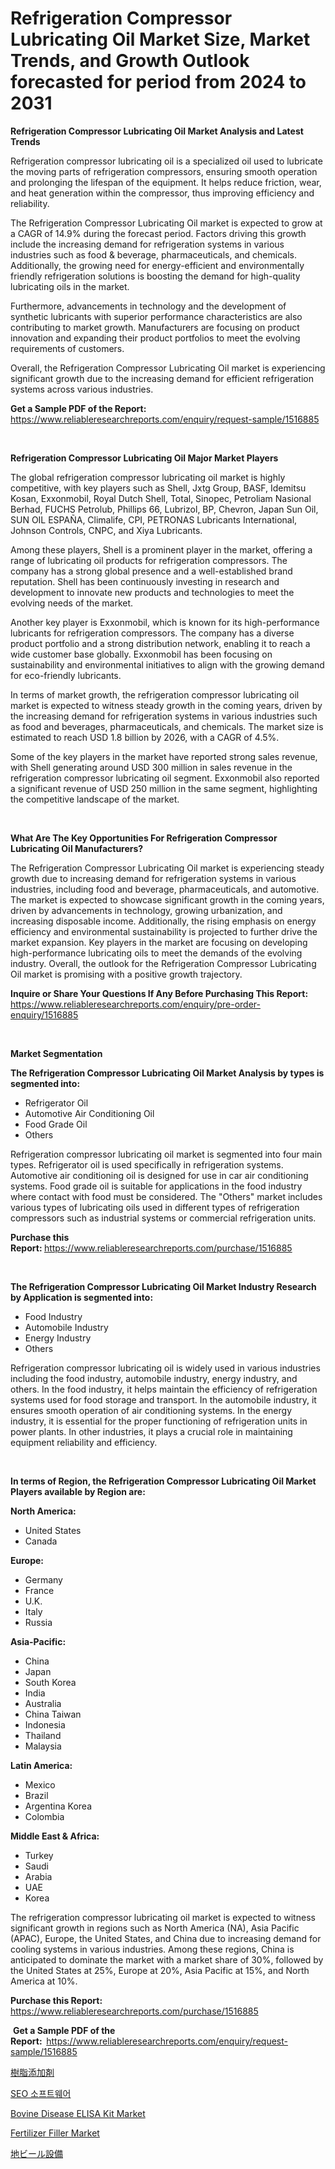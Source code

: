<p><h1>Refrigeration Compressor Lubricating Oil Market Size, Market Trends, and Growth Outlook forecasted for period from 2024 to 2031</h1></p><p><strong>Refrigeration Compressor Lubricating Oil Market Analysis and Latest Trends</strong></p>
<p><p>Refrigeration compressor lubricating oil is a specialized oil used to lubricate the moving parts of refrigeration compressors, ensuring smooth operation and prolonging the lifespan of the equipment. It helps reduce friction, wear, and heat generation within the compressor, thus improving efficiency and reliability.</p><p>The Refrigeration Compressor Lubricating Oil market is expected to grow at a CAGR of 14.9% during the forecast period. Factors driving this growth include the increasing demand for refrigeration systems in various industries such as food & beverage, pharmaceuticals, and chemicals. Additionally, the growing need for energy-efficient and environmentally friendly refrigeration solutions is boosting the demand for high-quality lubricating oils in the market.</p><p>Furthermore, advancements in technology and the development of synthetic lubricants with superior performance characteristics are also contributing to market growth. Manufacturers are focusing on product innovation and expanding their product portfolios to meet the evolving requirements of customers.</p><p>Overall, the Refrigeration Compressor Lubricating Oil market is experiencing significant growth due to the increasing demand for efficient refrigeration systems across various industries.</p></p>
<p><strong>Get a Sample PDF of the Report:&nbsp;</strong> <a href="https://www.reliableresearchreports.com/enquiry/request-sample/1516885">https://www.reliableresearchreports.com/enquiry/request-sample/1516885</a></p>
<p>&nbsp;</p>
<p><strong>Refrigeration Compressor Lubricating Oil Major Market Players</strong></p>
<p><p>The global refrigeration compressor lubricating oil market is highly competitive, with key players such as Shell, Jxtg Group, BASF, Idemitsu Kosan, Exxonmobil, Royal Dutch Shell, Total, Sinopec, Petroliam Nasional Berhad, FUCHS Petrolub, Phillips 66, Lubrizol, BP, Chevron, Japan Sun Oil, SUN OIL ESPAÑA, Climalife, CPI, PETRONAS Lubricants International, Johnson Controls, CNPC, and Xiya Lubricants.</p><p>Among these players, Shell is a prominent player in the market, offering a range of lubricating oil products for refrigeration compressors. The company has a strong global presence and a well-established brand reputation. Shell has been continuously investing in research and development to innovate new products and technologies to meet the evolving needs of the market.</p><p>Another key player is Exxonmobil, which is known for its high-performance lubricants for refrigeration compressors. The company has a diverse product portfolio and a strong distribution network, enabling it to reach a wide customer base globally. Exxonmobil has been focusing on sustainability and environmental initiatives to align with the growing demand for eco-friendly lubricants.</p><p>In terms of market growth, the refrigeration compressor lubricating oil market is expected to witness steady growth in the coming years, driven by the increasing demand for refrigeration systems in various industries such as food and beverages, pharmaceuticals, and chemicals. The market size is estimated to reach USD 1.8 billion by 2026, with a CAGR of 4.5%.</p><p>Some of the key players in the market have reported strong sales revenue, with Shell generating around USD 300 million in sales revenue in the refrigeration compressor lubricating oil segment. Exxonmobil also reported a significant revenue of USD 250 million in the same segment, highlighting the competitive landscape of the market.</p></p>
<p>&nbsp;</p>
<p><strong>What Are The Key Opportunities For Refrigeration Compressor Lubricating Oil Manufacturers?</strong></p>
<p><p>The Refrigeration Compressor Lubricating Oil market is experiencing steady growth due to increasing demand for refrigeration systems in various industries, including food and beverage, pharmaceuticals, and automotive. The market is expected to showcase significant growth in the coming years, driven by advancements in technology, growing urbanization, and increasing disposable income. Additionally, the rising emphasis on energy efficiency and environmental sustainability is projected to further drive the market expansion. Key players in the market are focusing on developing high-performance lubricating oils to meet the demands of the evolving industry. Overall, the outlook for the Refrigeration Compressor Lubricating Oil market is promising with a positive growth trajectory.</p></p>
<p><strong>Inquire or Share Your Questions If Any Before Purchasing This Report:</strong> <a href="https://www.reliableresearchreports.com/enquiry/pre-order-enquiry/1516885">https://www.reliableresearchreports.com/enquiry/pre-order-enquiry/1516885</a></p>
<p>&nbsp;</p>
<p><strong>Market Segmentation</strong></p>
<p><strong>The Refrigeration Compressor Lubricating Oil Market Analysis by types is segmented into:</strong></p>
<p><ul><li>Refrigerator Oil</li><li>Automotive Air Conditioning Oil</li><li>Food Grade Oil</li><li>Others</li></ul></p>
<p><p>Refrigeration compressor lubricating oil market is segmented into four main types. Refrigerator oil is used specifically in refrigeration systems. Automotive air conditioning oil is designed for use in car air conditioning systems. Food grade oil is suitable for applications in the food industry where contact with food must be considered. The "Others" market includes various types of lubricating oils used in different types of refrigeration compressors such as industrial systems or commercial refrigeration units.</p></p>
<p><strong>Purchase this Report:&nbsp;</strong><a href="https://www.reliableresearchreports.com/purchase/1516885">https://www.reliableresearchreports.com/purchase/1516885</a></p>
<p>&nbsp;</p>
<p><strong>The Refrigeration Compressor Lubricating Oil Market Industry Research by Application is segmented into:</strong></p>
<p><ul><li>Food Industry</li><li>Automobile Industry</li><li>Energy Industry</li><li>Others</li></ul></p>
<p><p>Refrigeration compressor lubricating oil is widely used in various industries including the food industry, automobile industry, energy industry, and others. In the food industry, it helps maintain the efficiency of refrigeration systems used for food storage and transport. In the automobile industry, it ensures smooth operation of air conditioning systems. In the energy industry, it is essential for the proper functioning of refrigeration units in power plants. In other industries, it plays a crucial role in maintaining equipment reliability and efficiency.</p></p>
<p>&nbsp;</p>
<p><strong>In terms of Region, the Refrigeration Compressor Lubricating Oil Market Players available by Region are:</strong></p>
<p>
    <p> <strong> North America: </strong>
        <ul>
            <li>United States</li>
            <li>Canada</li>
        </ul>
        </p> 
    <p> <strong> Europe: </strong>
        <ul>
            <li>Germany</li>
            <li>France</li>
            <li>U.K.</li>
            <li>Italy</li>
            <li>Russia</li>
        </ul>
        </p> 
    <p> <strong> Asia-Pacific: </strong>
        <ul>
            <li>China</li>
            <li>Japan</li>
            <li>South Korea</li>
            <li>India</li>
            <li>Australia</li>
            <li>China Taiwan</li>
            <li>Indonesia</li>
            <li>Thailand</li>
            <li>Malaysia</li>
        </ul>
        </p> 
    <p> <strong> Latin America: </strong>
        <ul>
            <li>Mexico</li>
            <li>Brazil</li>
            <li>Argentina Korea</li>
            <li>Colombia</li>
        </ul>
        </p> 
    <p> <strong> Middle East & Africa: </strong>
        <ul>
            <li>Turkey</li>
            <li>Saudi</li>
            <li>Arabia</li>
            <li>UAE</li>
            <li>Korea</li>
        </ul>
    </p>
    </p>
<p><p>The refrigeration compressor lubricating oil market is expected to witness significant growth in regions such as North America (NA), Asia Pacific (APAC), Europe, the United States, and China due to increasing demand for cooling systems in various industries. Among these regions, China is anticipated to dominate the market with a market share of 30%, followed by the United States at 25%, Europe at 20%, Asia Pacific at 15%, and North America at 10%.</p></p>
<p><strong>Purchase this Report: </strong><a href="https://www.reliableresearchreports.com/purchase/1516885">https://www.reliableresearchreports.com/purchase/1516885</a></p>
<p>&nbsp;<strong>Get a Sample PDF of the Report:&nbsp;&nbsp;</strong><a href="https://www.reliableresearchreports.com/enquiry/request-sample/1516885">https://www.reliableresearchreports.com/enquiry/request-sample/1516885</a></p>
<p><strong></strong></p>
<p><p><a href="https://medium.com/@valroy852/%E3%83%AC%E3%82%B8%E3%83%B3%E6%B7%BB%E5%8A%A0%E5%89%A4%E5%B8%82%E5%A0%B4-2031%E5%B9%B4%E3%81%BE%E3%81%A7%E3%81%AE%E3%83%88%E3%83%AC%E3%83%B3%E3%83%89-%E4%BA%88%E6%B8%AC-%E7%AB%B6%E4%BA%89%E5%88%86%E6%9E%90-849a034c2216">樹脂添加剤</a></p><p><a href="https://medium.com/@justine-lowinger/seo-%EC%86%8C%ED%94%84%ED%8A%B8%EC%9B%A8%EC%96%B4-%EC%8B%9C%EC%9E%A5-%EC%A1%B0%EC%82%AC-%EB%B3%B4%EA%B3%A0%EC%84%9C-%EC%97%AD%EC%82%AC-%EB%B0%8F-2024%EB%85%84%EB%B6%80%ED%84%B0-2031%EB%85%84%EA%B9%8C%EC%A7%80%EC%9D%98-%EC%98%88%EC%B8%A1-adca3a169c4f">SEO 소프트웨어</a></p><p><a href="https://github.com/jerrycopelandthomaswsqd8q/Market-Research-Report-List-1/blob/main/bovine-disease-elisa-kit-market.md">Bovine Disease ELISA Kit Market</a></p><p><a href="https://issuu.com/reportprime-2/docs/fertilizer-filler-market-size-2030.pptx">Fertilizer Filler Market</a></p><p><a href="https://medium.com/@kepetter535/%E3%83%9E%E3%82%A4%E3%82%AF%E3%83%AD%E3%83%96%E3%83%AB%E3%83%AF%E3%83%AA%E3%83%BC%E6%A9%9F%E5%99%A8%E5%B8%82%E5%A0%B4%E3%83%AC%E3%83%9D%E3%83%BC%E3%83%88%E3%81%AF-%E3%81%93%E3%81%AE%E5%B8%82%E5%A0%B4%E3%81%AE%E6%9C%80%E6%96%B0%E3%81%AE%E3%83%88%E3%83%AC%E3%83%B3%E3%83%89%E3%81%A8%E6%88%90%E9%95%B7%E6%A9%9F%E4%BC%9A%E3%82%92%E6%98%8E%E3%82%89%E3%81%8B%E3%81%AB%E3%81%97%E3%81%A6%E3%81%84%E3%81%BE%E3%81%99-d4ee35e37dd7">地ビール設備</a></p></p>
